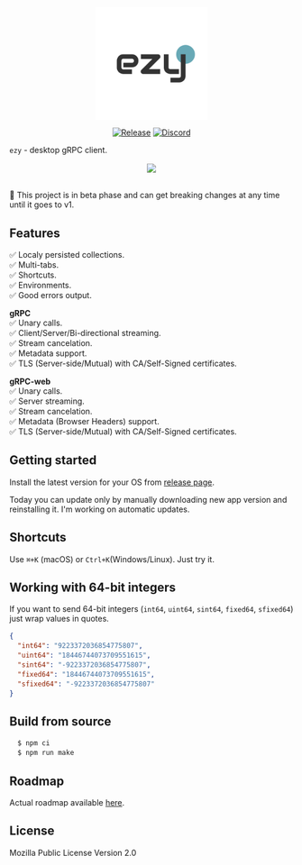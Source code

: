 <br />
<div align="center">
  <picture>
    <img src="assets/icons/icon.svg" height="200px" align="center">
  </picture>
</div>
<div align="center">

  [![Release](https://img.shields.io/github/package-json/v/getezy/ezy)](https://github.com/getezy/ezy/releases/latest)
  [![Discord](https://img.shields.io/badge/Discord-7289DA?style=flat&logo=discord&logoColor=white)](https://discord.gg/r26ETPgj6R)

</div>

`ezy` - desktop gRPC client.

<div align="center">
  <img src="docs/preview.gif" align="center">
</div>
<br />

🚧 This project is in beta phase and can get breaking changes at any time until it goes to v1.

## Features
✅ Localy persisted collections.  
✅ Multi-tabs.  
✅ Shortcuts.  
✅ Environments.  
✅ Good errors output.  

**gRPC**  
✅ Unary calls.  
✅ Client/Server/Bi-directional streaming.  
✅ Stream cancelation.  
✅ Metadata support.  
✅ TLS (Server-side/Mutual) with CA/Self-Signed certificates.  

**gRPC-web**  
✅ Unary calls.  
✅ Server streaming.  
✅ Stream cancelation.  
✅ Metadata (Browser Headers) support.  
✅ TLS (Server-side/Mutual) with CA/Self-Signed certificates.  

## Getting started
Install the latest version for your OS from [release page](https://github.com/getezy/ezy/releases/latest).

Today you can update only by manually downloading new app version and reinstalling it. I'm working on automatic updates.

## Shortcuts

Use `⌘+K` (macOS) or `Ctrl+K`(Windows/Linux). Just try it.

## Working with 64-bit integers
If you want to send 64-bit integers (`int64`, `uint64`, `sint64`, `fixed64`, `sfixed64`) just wrap values in quotes.

```json
{
  "int64": "9223372036854775807",
  "uint64": "18446744073709551615",
  "sint64": "-9223372036854775807",
  "fixed64": "18446744073709551615",
  "sfixed64": "-9223372036854775807"
}
```

## Build from source

```bash
  $ npm ci
  $ npm run make
```

## Roadmap

Actual roadmap available [here](https://github.com/orgs/getezy/projects/1/views/1).

## License
Mozilla Public License Version 2.0
